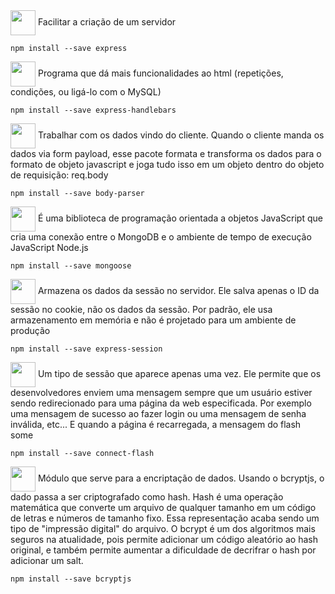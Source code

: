 <div>
<img align="center" src="https://media.tenor.com/Df9PVmGjlrIAAAAj/minecraft-piglin.gif" width="40px">
Facilitar a criação de um servidor
</div>

```shell
npm install --save express
```
<div>
<img align="center" src="https://media.tenor.com/Df9PVmGjlrIAAAAj/minecraft-piglin.gif" width="40px">
Programa que dá mais funcionalidades ao html (repetições, condições, ou ligá-lo com o MySQL)
</div>

```shell
npm install --save express-handlebars
```

<div>
<img align="center" src="https://media.tenor.com/Df9PVmGjlrIAAAAj/minecraft-piglin.gif" width="40px">
Trabalhar com os dados vindo do cliente. Quando o cliente manda os dados via form payload, esse pacote formata e transforma os dados para o formato de objeto javascript e joga tudo isso em um objeto dentro do objeto de requisição: req.body
</div>

```shell
npm install --save body-parser
```
<div>
<img align="center" src="https://media.tenor.com/Df9PVmGjlrIAAAAj/minecraft-piglin.gif" width="40px">
É uma biblioteca de programação orientada a objetos JavaScript que cria uma conexão entre o MongoDB e o ambiente de tempo de execução JavaScript Node.js
</div>

```shell
npm install --save mongoose
```

<div>
<img align="center" src="https://media.tenor.com/Df9PVmGjlrIAAAAj/minecraft-piglin.gif" width="40px">
Armazena os dados da sessão no servidor. Ele salva apenas o ID da sessão no cookie, não os dados da sessão. Por padrão, ele usa armazenamento em memória e não é projetado para um ambiente de produção
</div>

```shell
npm install --save express-session
```

<div>
<img align="center" src="https://media.tenor.com/Df9PVmGjlrIAAAAj/minecraft-piglin.gif" width="40px">
Um tipo de sessão que aparece apenas uma vez. Ele permite que os desenvolvedores enviem uma mensagem sempre que um usuário estiver sendo redirecionado para uma página da web especificada. Por exemplo uma mensagem de sucesso ao fazer login ou uma mensagem de senha inválida, etc... E quando a página é recarregada, a mensagem do flash some
</div> 

```shell
npm install --save connect-flash
```

<div>
<img align="center" src="https://media.tenor.com/Df9PVmGjlrIAAAAj/minecraft-piglin.gif" width="40px">
Módulo que serve para a encriptação de dados. Usando o bcryptjs, o dado passa a ser criptografado como hash.
Hash é uma operação matemática que converte um arquivo de qualquer tamanho em um código de letras e números de tamanho fixo. Essa representação acaba sendo um tipo de "impressão digital" do arquivo.
O bcrypt é um dos algoritmos mais seguros na atualidade, pois permite adicionar um código aleatório ao hash original, e também permite aumentar a dificuldade de decrifrar o hash por adicionar um salt.
</div> 

```shell
npm install --save bcryptjs
```
